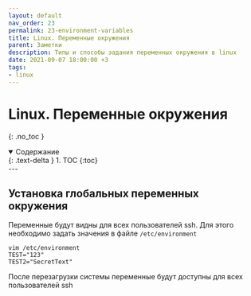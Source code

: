 ```yaml
---
layout: default
nav_order: 23
permalink: 23-environment-variables
title: Linux. Переменные окружения
parent: Заметки
description: Типы и способы задания переменных окружения в linux
date: 2021-09-07 18:00:00 +3
tags:
- linux
---
```


# Linux. Переменные окружения
{: .no_toc }

<details open markdown="block">
  <summary>
    Содержание
  </summary>
  {: .text-delta }
1. TOC
{:toc}
</details>
---

## Установка глобальных переменных окружения

Переменные будут видны для всех пользователей ssh. Для этого необходимо задать значения в файле `/etc/environment`

```shell
vim /etc/environment
TEST="123"
TEST2="SecretText"
```

После перезагрузки системы переменные будут доступны для всех пользователей ssh
